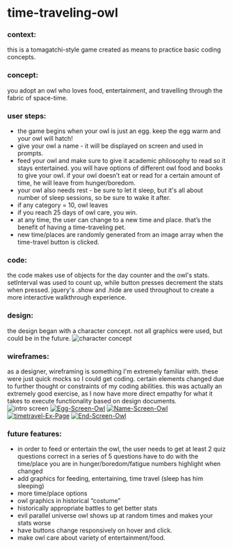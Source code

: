 # time-traveling-owl

### context:<br />
this is a tomagatchi-style game created as means to practice basic coding concepts.

### concept: <br />
you adopt an owl who loves food, entertainment, and travelling through the fabric of space-time. 

### user steps:<br />
* the game begins when your owl is just an egg. keep the egg warm and your owl will hatch!
* give your owl a name - it will be displayed on screen and used in prompts.
* feed your owl  and make sure to give it academic philosophy to read so it stays entertained. you will have options of different owl food and books to give your owl. if your owl doesn’t eat or read for a certain amount of time, he will leave from hunger/boredom. 
* your owl also needs rest - be sure to let it sleep, but it's all about number of sleep sessions, so be sure to wake it after.
* if any category = 10, owl leaves
* if you reach 25 days of owl care, you win.
* at any time, the user can change to a new time and place. that’s the benefit of having a time-traveling pet.
* new time/places are randomly generated from an image array when the time-travel button is clicked.

### code: <br />
the code makes use of objects for the day counter and the owl's stats. setInterval was used to count up, while button presses decrement the stats when pressed. jquery's .show and .hide are used throughout to create a more interactive walkthrough experience.

### design:<br />
the design began with a character concept. not all graphics were used, but could be in the future.
![character concept](https://i.ibb.co/3h0mpV4/Concept-Owl.png)

### wireframes: <br />
as a designer, wireframing is something I'm extremely familiar with. these were just quick mocks so I could get coding. certain elements changed due to further thought or constraints of my coding abilities. this was actually an extremely good exercise, as I now have more direct empathy for what it takes to execute functionality based on design documents.
<br />
![intro screen](https://i.ibb.co/C71jkv9/Welcome-Owl.png)
<a href="https://ibb.co/6DszjDX"><img src="https://i.ibb.co/7ryPsrk/Egg-Screen-Owl.png" alt="Egg-Screen-Owl" border="0"></a>
<a href="https://ibb.co/R3hYnvc"><img src="https://i.ibb.co/By4cDzB/Name-Screen-Owl.png" alt="Name-Screen-Owl" border="0"></a>
<a href="https://ibb.co/5k9J1vT"><img src="https://i.ibb.co/LrPs06S/timetravel-Ex-Page.png" alt="timetravel-Ex-Page" border="0"></a>
<a href="https://ibb.co/fYt0FZw"><img src="https://i.ibb.co/5Wvc4CH/End-Screen-Owl.png" alt="End-Screen-Owl" border="0"></a>

### future features:<br/>
* in order to feed or entertain the owl, the user needs to get at least 2 quiz questions correct in a series of 5 questions have to do with the time/place you are in
hunger/boredom/fatigue numbers highlight when changed
* add graphics for feeding, entertaining, time travel (sleep has him sleeping)
* more time/place options
* owl graphics in historical “costume”
* historically appropriate battles to get better stats
* evil parallel universe owl shows up at random times and makes your stats worse
* have buttons change responsively on hover and click.
* make owl care about variety of entertainment/food.
